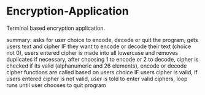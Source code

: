 # Encryption-Application

Terminal based encryption application.

summary: asks for user choice to encode, decode or quit the program, 
        gets users text and cipher IF they want to encode or decode their text (choice not 0), 
        users entered cipher is made into all lowercase and removes duplicates if necessary,
        after choosing 1 to encode or 2 to decode, cipher is checked if its valid (alphanumeric and 26 elements),
        encode or decode cipher functions are called based on users choice IF users cipher is valid, 
        if users entered cipher is not valid, user is told to enter valid ciphers,
        loop runs until user chooses to quit program 
